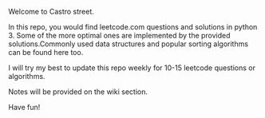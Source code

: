 Welcome to Castro street.

In this repo, you would find leetcode.com questions and solutions in python 3. Some of the more optimal ones are implemented by the provided solutions.Commonly used data structures and popular sorting algorithms can be found here too.

I will try my best to update this repo weekly for 10-15 leetcode questions or algorithms.

Notes will be provided on the wiki section.

Have fun!

